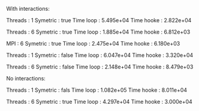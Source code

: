 With interactions:

Threads    : 1
Symetric   : true
Time loop  : 5.495e+04
Time hooke : 2.822e+04

Threads    : 6
Symetric   : true
Time loop  : 1.885e+04
Time hooke : 6.812e+03

MPI        : 6
Symetric   : true
Time loop  : 2.475e+04
Time hooke : 6.180e+03

Threads    : 1
Symetric   : false
Time loop  : 6.047e+04
Time hooke : 3.320e+04

Threads    : 6
Symetric   : false
Time loop  : 2.148e+04
Time hooke : 8.479e+03

No interactions:

Threads    : 1
Symetric   : fals
Time loop  : 1.082e+05
Time hooke : 8.011e+04

Threads    : 6
Symetric   : true
Time loop  : 4.297e+04
Time hooke : 3.000e+04
